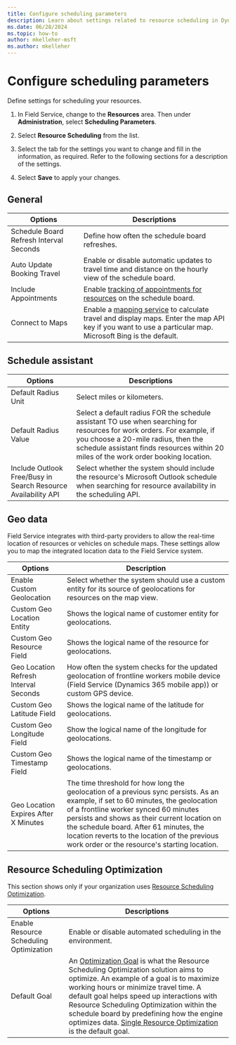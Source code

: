 ```yaml
---
title: Configure scheduling parameters
description: Learn about settings related to resource scheduling in Dynamics 365 Field Service.
ms.date: 06/28/2024
ms.topic: how-to
author: mkelleher-msft
ms.author: mkelleher
---
```


# Configure scheduling parameters

Define settings for scheduling your resources.

1. In Field Service, change to the **Resources** area. Then under **Administration**, select **Scheduling Parameters**.

1. Select **Resource Scheduling** from the list.

1. Select the tab for the settings you want to change and fill in the information, as required. Refer to the following sections for a description of the settings.

1. Select **Save** to apply your changes.

## General

| Options | Descriptions |
| --- | --- |
| Schedule Board Refresh Interval Seconds | Define how often the schedule board refreshes. |
| Auto Update Booking Travel | Enable or disable automatic updates to travel time and distance on the hourly view of the schedule board. |
| Include Appointments | Enable [tracking of appointments for resources](./appointment-scheduling.md) on the schedule board. |
| Connect to Maps | Enable a [mapping service](./field-service-maps-address-locations.md) to calculate travel and display maps. Enter the map API key if you want to use a particular map. Microsoft Bing is the default. |

## Schedule assistant

| Options | Descriptions |
| --- | --- |
| Default Radius Unit     | Select miles or kilometers.      |
| Default Radius Value    | Select a default radius FOR the schedule assistant TO use when searching for resources for work orders. For example, if you choose a 20-mile radius, then the schedule assistant finds resources within 20 miles of the work order booking location. |
| Include Outlook Free/Busy in Search Resource Availability API | Select whether the system should include the resource's Microsoft Outlook schedule when searching for resource availability in the scheduling API. |

## Geo data

Field Service integrates with third-party providers to allow the real-time location of resources or vehicles on schedule maps. These settings allow you to map the integrated location data to the Field Service system.
  
|  Options  |  Description   |  
|-------------|-----------------|  
| Enable Custom Geolocation | Select whether the system should use a custom entity for its source of geolocations for resources on the map view.|  
| Custom Geo Location Entity | Shows the logical name of customer entity for geolocations.|  
| Custom Geo Resource Field | Shows the logical name of the resource for geolocations.|
| Geo Location Refresh Interval Seconds | How often the system checks for the updated geolocation of frontline workers mobile device (Field Service (Dynamics 365 mobile app)) or custom GPS device.   |
| Custom Geo Latitude Field | Shows the logical name of the latitude for geolocations.|  
| Custom Geo Longitude Field | Show the logical name of the longitude for geolocations.|
| Custom Geo Timestamp Field | Shows the logical name of the timestamp or geolocations.|
| Geo Location Expires After X Minutes | The time threshold for how long the geolocation of a previous sync persists. As an example, if set to 60 minutes, the geolocation of a frontline worker synced 60 minutes persists and shows as their current location on the schedule board. After 61 minutes, the location reverts to the location of the previous work order or the resource's starting location. |

## Resource Scheduling Optimization

This section shows only if your organization uses [Resource Scheduling Optimization](rso-overview.md).

| Options | Descriptions |
| --- | --- |
|  Enable Resource Scheduling Optimization    | Enable or disable automated scheduling in the environment.   |
|  Default Goal   | An [Optimization Goal](rso-optimization-goal.md) is what the Resource Scheduling Optimization solution aims to optimize. An example of a goal is to maximize working hours or minimize travel time. A default goal helps speed up interactions with Resource Scheduling Optimization within the schedule board by predefining how the engine optimizes data. [Single Resource Optimization](rso-single-resource-optimization.md) is the default goal.  |
